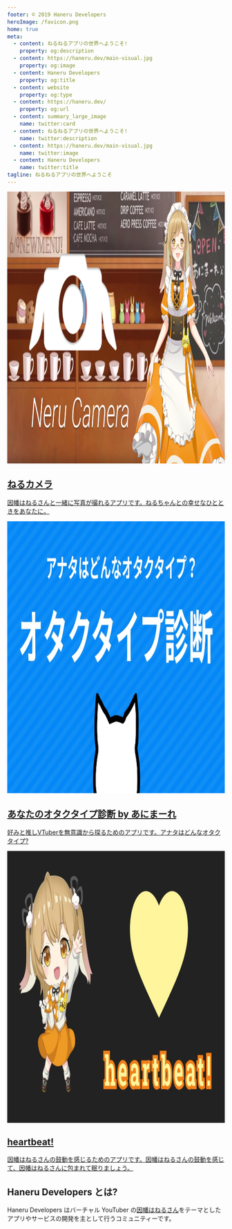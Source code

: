 ```yaml
---
footer: © 2019 Haneru Developers
heroImage: /favicon.png
home: true
meta:
  - content: ねるねるアプリの世界へようこそ!
    property: og:description
  - content: https://haneru.dev/main-visual.jpg
    property: og:image
  - content: Haneru Developers
    property: og:title
  - content: website
    property: og:type
  - content: https://haneru.dev/
    property: og:url
  - content: summary_large_image
    name: twitter:card
  - content: ねるねるアプリの世界へようこそ!
    name: twitter:description
  - content: https://haneru.dev/main-visual.jpg
    name: twitter:image
  - content: Haneru Developers
    name: twitter:title
tagline: ねるねるアプリの世界へようこそ
---
```


<div class="products">
  <a class="product" href="https://neru.camera/" rel="noreferrer noopener" target="_blank">
    <img alt="" class="product__main-visual" height="630" src="./products/neru-camera.jpg" width="1200">
    <div class="product__body">
      <h2 class="product__name">ねるカメラ</h2>
      <p class="product__description">因幡はねるさんと一緒に写真が撮れるアプリです。ねるちゃんとの幸せなひとときをあなたに。</p>
    </div>
  </a>
  <a class="product" href="https://shindan.animare.cafe/" rel="noreferrer noopener" target="_blank">
    <img alt="" class="product__main-visual" height="630" src="./products/animare-shindan.jpg" width="1200">
    <div class="product__body">
      <h2 class="product__name">あなたのオタクタイプ診断 by あにまーれ</h2>
      <p class="product__description">好みと推しVTuberを無意識から探るためのアプリです。アナタはどんなオタクタイプ?</p>
    </div>
  </a>
  <a class="product" href="https://heartbeat.haneru.dev/" rel="noreferrer noopener" target="_blank">
    <img alt="" class="product__main-visual" height="630" src="./products/heartbeat.jpg" width="1200">
    <div class="product__body">
      <h2 class="product__name">heartbeat!</h2>
      <p class="product__description">因幡はねるさんの鼓動を感じるためのアプリです。因幡はねるさんの鼓動を感じて、因幡はねるさんに包まれて眠りましょう。</p>
    </div>
  </a>
</div>

## Haneru Developers とは?

Haneru Developers はバーチャル YouTuber の[因幡はねるさん](https://www.youtube.com/channel/UC0Owc36U9lOyi9Gx9Ic-4qg)をテーマとしたアプリやサービスの開発を主として行うコミュニティーです。
